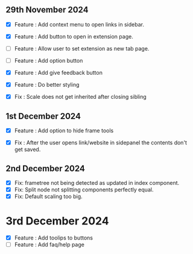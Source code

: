 ## 29th November 2024
- [x] Feature : Add context menu to open links in sidebar.
- [x] Feature : Add button to open in extension page.
- [ ] Feature : Allow user to set extension as new tab page.
- [ ] Feature : Add option button
- [x] Feature : Add give feedback button
- [x] Feature : Do better styling
- [x] Fix : Scale does not get inherited after closing sibling


## 1st December 2024
- [x] Feature : Add option to hide frame tools
- [x] Fix : After the user opens link/website in sidepanel the contents don't get saved.


## 2nd December 2024
- [x] Fix: frametree not being detected as updated in index component. 
- [x] Fix: Split node not splitting components perfectly equal.
- [x] Fix: Default scaling too big.

# 3rd December 2024
- [x] Feature : Add toolips to buttons
- [ ] Feature : Add faq/help page